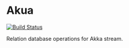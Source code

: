 Akua
====

[![Build Status](https://travis-ci.org/wwwiiilll/akua.svg?branch=master)](https://travis-ci.org/wwwiiilll/akua)

Relation database operations for Akka stream.

